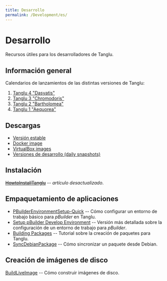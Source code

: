 ```yaml
---
title: Desarrollo
permalink: /Development/es/
---
```


# Desarrollo

Recursos útiles para los desarrolladores de Tanglu.

## Información general

Calendarios de lanzamientos de las distintas versiones de Tanglu:

  1. [Tanglu 4 "Dasyatis"](/DasyatisReleaseSchedule)
  2. [Tanglu 3 "Chromodoris"](/ChromodorisReleaseSchedule)
  3. [Tanglu 2 "Bartholomea"](/BartholomeaReleaseSchedule)
  4. [Tanglu 1 "Aequorea"](/AequoreaReleaseSchedule)

## Descargas

  * [Versión estable](http://tanglu.org/download/)
  * [Docker image](https://hub.docker.com/r/tanglu/tanglu/)
  * [VirtualBox images](https://virtualboximages.com/Tanglu+VirtualBox+VDI+Tanglu+Linux+Virtual+Computers)
  * [Versiones de desarrollo (daily snapshots)](http://yofel.net/tanglu/cdimage/daily-live/current/)

## Instalación

~~[HowtoInstallTanglu](/HowtoInstallTanglu)~~ -- _artículo desactualizado_.

## Empaquetamiento de aplicaciones

  * [PBuilderEnvironmentSetup-Quick](/PBuilderEnvironmentSetup-Quick) -- Cómo configurar un entorno de trabajo básico para _pBuilder_ en Tanglu.
  * [Setup pBuilder Develop Environment](/Setup_pBuilder_Develop_Environment) -- Versión más detallada sobre la configuración de un entorno de trabajo para _pBuilder_.
  * [Building Packages](/Building_Packages) -- Tutorial sobre la creación de paquetes para Tanglu.
  * [SyncDebianPackage](/SyncDebianPackage) -- Cómo sincronizar un paquete desde Debian.

## Creación de imágenes de disco

[BuildLiveImage](/BuildLiveImage) -- Cómo construir imágenes de disco.